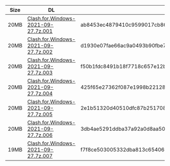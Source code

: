 |    Size   |     DL  | sha512sum |
|  ---  |  ---  |  ---  |
| 20MB | [Clash.for.Windows-2021-09-27.7z.001](https://cdn.jsdelivr.net/gh/appleians/cfw_intel@main/Clash.for.Windows-2021-09-27.7z.001) | ab8453ec4879410c9599017cb86885c99d19076782b497fc71ff78380352b0d0eaf244fb6d54acd1a1735c964eb78c8667d4e0deeb3dac4461bd7ea28d41dca2 |
| 20MB | [Clash.for.Windows-2021-09-27.7z.002](https://cdn.jsdelivr.net/gh/appleians/cfw_intel@main/Clash.for.Windows-2021-09-27.7z.002) | d1930e07fae66ac9a0493b90fbe77748f1851a012ebba82f314a8ff8c696d9882cb78b553cb7b7b2ce8e0357e550a480833ce3f4bc9ce7037d8a2551c65db307 |
| 20MB | [Clash.for.Windows-2021-09-27.7z.003](https://cdn.jsdelivr.net/gh/appleians/cfw_intel@main/Clash.for.Windows-2021-09-27.7z.003) | f50b1fdc8491b18f7718c657e12b600610605546d3a5b9668bd8aec8606a25c4fb00cdd5bb4452a1560b6255d291f4d7c5050e4636789769ce14d0f18a4fafc2 |
| 20MB | [Clash.for.Windows-2021-09-27.7z.004](https://cdn.jsdelivr.net/gh/appleians/cfw_intel@main/Clash.for.Windows-2021-09-27.7z.004) | 425f65e27362f087e1998b22128b39de2ddc0432a8a123cee43f9719fc91acd3b11d8fad47bccbe2bc60ea0fae7474f0827f71206d41f012d8d44ab83baed1db |
| 20MB | [Clash.for.Windows-2021-09-27.7z.005](https://cdn.jsdelivr.net/gh/appleians/cfw_intel@main/Clash.for.Windows-2021-09-27.7z.005) | 2e1b51320d40510dfc87b251708a9fc7d23db160510865c4f89f157007a910916c6e52be70e84009f169efecb5a518f43d8839bf76a0c319d3a5fdabad788df9 |
| 20MB | [Clash.for.Windows-2021-09-27.7z.006](https://cdn.jsdelivr.net/gh/appleians/cfw_intel@main/Clash.for.Windows-2021-09-27.7z.006) | 3db4ae5291ddba37a92a0d8aa50b9fa0e4303ff242da4b4eca928ca7a039f8cd8c0cf93098fc836087d09695cabe4731498ddaa76d11d4d59f6a7d8bcbbed97f |
| 19MB | [Clash.for.Windows-2021-09-27.7z.007](https://cdn.jsdelivr.net/gh/appleians/cfw_intel@main/Clash.for.Windows-2021-09-27.7z.007) | f7f8ce503005332dba813c6540663c344f6e943f54d0b14b88852da0f8e84ba1b097149569172f18f0f9bb5c6a531f8df2c08d1df5f5e54994c2a3feca8f4b77 |
